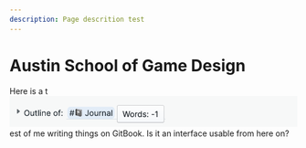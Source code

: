 ```yaml
---
description: Page descrition test
---
```


# Austin School of Game Design

Here is a t ![](.gitbook/assets/screen-shot-2021-05-24-at-1.28.06-pm.png) est of me writing things on GitBook. Is it an interface usable from here on?



